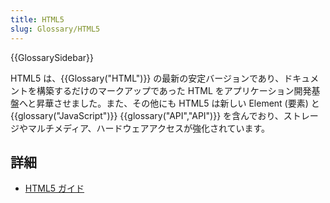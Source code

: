 ```yaml
---
title: HTML5
slug: Glossary/HTML5
---
```


{{GlossarySidebar}}

HTML5 は、{{Glossary("HTML")}} の最新の安定バージョンであり、ドキュメントを構築するだけのマークアップであった HTML をアプリケーション開発基盤へと昇華させました。また、その他にも HTML5 は新しい Element (要素) と {{glossary("JavaScript")}} {{glossary("API","API")}} を含んでおり、ストレージやマルチメディア、ハードウェアアクセスが強化されています。

## 詳細

- [HTML5 ガイド](/ja/docs/Web/Guide/HTML/HTML5)
